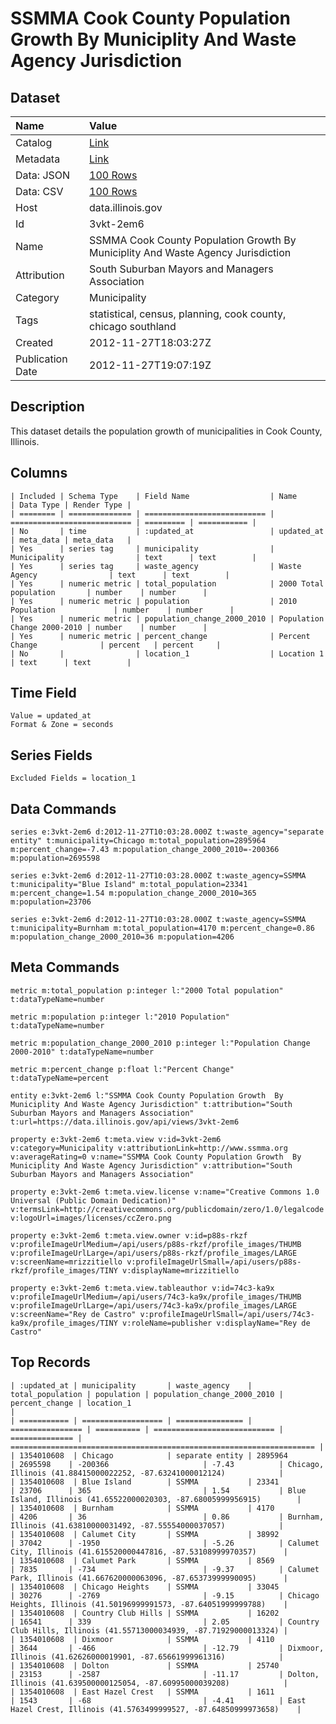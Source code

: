 # SSMMA Cook County Population Growth By Municiplity And Waste Agency Jurisdiction

## Dataset

| Name | Value |
| :--- | :---- |
| Catalog | [Link](https://catalog.data.gov/dataset/ssmma-cook-county-population-growth-by-municiplity-and-waste-agency-jurisdiction-e3c0a) |
| Metadata | [Link](https://data.illinois.gov/api/views/3vkt-2em6) |
| Data: JSON | [100 Rows](https://data.illinois.gov/api/views/3vkt-2em6/rows.json?max_rows=100) |
| Data: CSV | [100 Rows](https://data.illinois.gov/api/views/3vkt-2em6/rows.csv?max_rows=100) |
| Host | data.illinois.gov |
| Id | 3vkt-2em6 |
| Name | SSMMA Cook County Population Growth By Municiplity And Waste Agency Jurisdiction |
| Attribution | South Suburban Mayors and Managers Association |
| Category | Municipality |
| Tags | statistical, census, planning, cook county, chicago southland |
| Created | 2012-11-27T18:03:27Z |
| Publication Date | 2012-11-27T19:07:19Z |

## Description

This dataset details the population growth of municipalities in Cook County, Illinois.

## Columns

```ls
| Included | Schema Type    | Field Name                  | Name                        | Data Type | Render Type |
| ======== | ============== | =========================== | =========================== | ========= | =========== |
| No       | time           | :updated_at                 | updated_at                  | meta_data | meta_data   |
| Yes      | series tag     | municipality                | Municipality                | text      | text        |
| Yes      | series tag     | waste_agency                | Waste Agency                | text      | text        |
| Yes      | numeric metric | total_population            | 2000 Total population       | number    | number      |
| Yes      | numeric metric | population                  | 2010 Population             | number    | number      |
| Yes      | numeric metric | population_change_2000_2010 | Population Change 2000-2010 | number    | number      |
| Yes      | numeric metric | percent_change              | Percent Change              | percent   | percent     |
| No       |                | location_1                  | Location 1                  | text      | text        |
```

## Time Field

```ls
Value = updated_at
Format & Zone = seconds
```

## Series Fields

```ls
Excluded Fields = location_1
```

## Data Commands

```ls
series e:3vkt-2em6 d:2012-11-27T10:03:28.000Z t:waste_agency="separate entity" t:municipality=Chicago m:total_population=2895964 m:percent_change=-7.43 m:population_change_2000_2010=-200366 m:population=2695598

series e:3vkt-2em6 d:2012-11-27T10:03:28.000Z t:waste_agency=SSMMA t:municipality="Blue Island" m:total_population=23341 m:percent_change=1.54 m:population_change_2000_2010=365 m:population=23706

series e:3vkt-2em6 d:2012-11-27T10:03:28.000Z t:waste_agency=SSMMA t:municipality=Burnham m:total_population=4170 m:percent_change=0.86 m:population_change_2000_2010=36 m:population=4206
```

## Meta Commands

```ls
metric m:total_population p:integer l:"2000 Total population" t:dataTypeName=number

metric m:population p:integer l:"2010 Population" t:dataTypeName=number

metric m:population_change_2000_2010 p:integer l:"Population Change 2000-2010" t:dataTypeName=number

metric m:percent_change p:float l:"Percent Change" t:dataTypeName=percent

entity e:3vkt-2em6 l:"SSMMA Cook County Population Growth  By Municiplity And Waste Agency Jurisdiction" t:attribution="South Suburban Mayors and Managers Association" t:url=https://data.illinois.gov/api/views/3vkt-2em6

property e:3vkt-2em6 t:meta.view v:id=3vkt-2em6 v:category=Municipality v:attributionLink=http://www.ssmma.org v:averageRating=0 v:name="SSMMA Cook County Population Growth  By Municiplity And Waste Agency Jurisdiction" v:attribution="South Suburban Mayors and Managers Association"

property e:3vkt-2em6 t:meta.view.license v:name="Creative Commons 1.0 Universal (Public Domain Dedication)" v:termsLink=http://creativecommons.org/publicdomain/zero/1.0/legalcode v:logoUrl=images/licenses/ccZero.png

property e:3vkt-2em6 t:meta.view.owner v:id=p88s-rkzf v:profileImageUrlMedium=/api/users/p88s-rkzf/profile_images/THUMB v:profileImageUrlLarge=/api/users/p88s-rkzf/profile_images/LARGE v:screenName=mrizzitiello v:profileImageUrlSmall=/api/users/p88s-rkzf/profile_images/TINY v:displayName=mrizzitiello

property e:3vkt-2em6 t:meta.view.tableauthor v:id=74c3-ka9x v:profileImageUrlMedium=/api/users/74c3-ka9x/profile_images/THUMB v:profileImageUrlLarge=/api/users/74c3-ka9x/profile_images/LARGE v:screenName="Rey de Castro" v:profileImageUrlSmall=/api/users/74c3-ka9x/profile_images/TINY v:roleName=publisher v:displayName="Rey de Castro"
```

## Top Records

```ls
| :updated_at | municipality       | waste_agency    | total_population | population | population_change_2000_2010 | percent_change | location_1                                                           | 
| =========== | ================== | =============== | ================ | ========== | =========================== | ============== | ==================================================================== | 
| 1354010608  | Chicago            | separate entity | 2895964          | 2695598    | -200366                     | -7.43          | Chicago, Illinois (41.88415000022252, -87.63241000012124)            | 
| 1354010608  | Blue Island        | SSMMA           | 23341            | 23706      | 365                         | 1.54           | Blue Island, Illinois (41.65522000020303, -87.68005999956915)        | 
| 1354010608  | Burnham            | SSMMA           | 4170             | 4206       | 36                          | 0.86           | Burnham, Illinois (41.63810000031492, -87.55554000037057)            | 
| 1354010608  | Calumet City       | SSMMA           | 38992            | 37042      | -1950                       | -5.26          | Calumet City, Illinois (41.615520000447816, -87.53108999970357)      | 
| 1354010608  | Calumet Park       | SSMMA           | 8569             | 7835       | -734                        | -9.37          | Calumet Park, Illinois (41.667620000063096, -87.65373999990095)      | 
| 1354010608  | Chicago Heights    | SSMMA           | 33045            | 30276      | -2769                       | -9.15          | Chicago Heights, Illinois (41.50196999991573, -87.64051999999788)    | 
| 1354010608  | Country Club Hills | SSMMA           | 16202            | 16541      | 339                         | 2.05           | Country Club Hills, Illinois (41.55713000034939, -87.71929000013324) | 
| 1354010608  | Dixmoor            | SSMMA           | 4110             | 3644       | -466                        | -12.79         | Dixmoor, Illinois (41.62626000019901, -87.65661999961316)            | 
| 1354010608  | Dolton             | SSMMA           | 25740            | 23153      | -2587                       | -11.17         | Dolton, Illinois (41.639500000125054, -87.60995000039208)            | 
| 1354010608  | East Hazel Crest   | SSMMA           | 1611             | 1543       | -68                         | -4.41          | East Hazel Crest, Illinois (41.5763499999527, -87.64850999973658)    | 
```